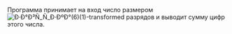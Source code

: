 Программа принимает на вход число размером ![Ð·Ð°Ð³Ñ_Ñ_Ð·ÐºÐ°_(6)_(1)-transformed](https://github.com/user-attachments/assets/937b9a60-aa87-4440-a429-52edfe3d69c7)
 разрядов и выводит сумму цифр этого числа.
